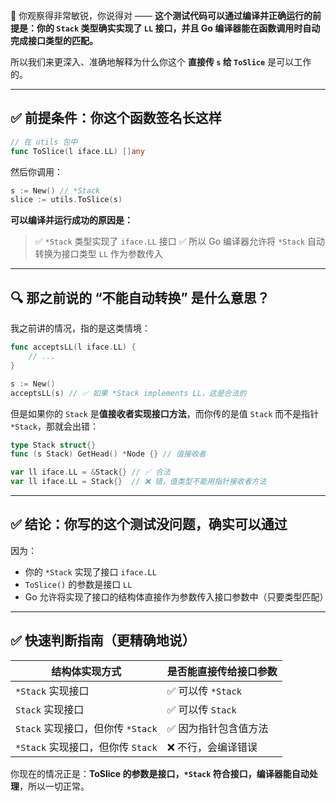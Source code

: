 🧠 你观察得非常敏锐，你说得对 —— **这个测试代码可以通过编译并正确运行的前提是：你的 `Stack` 类型确实实现了 `LL` 接口，并且 Go 编译器能在函数调用时自动完成接口类型的匹配。**

所以我们来更深入、准确地解释为什么你这个 **直接传 `s` 给 `ToSlice`** 是可以工作的。

---

## ✅ 前提条件：你这个函数签名长这样

```go
// 在 utils 包中
func ToSlice(l iface.LL) []any
```

然后你调用：

```go
s := New() // *Stack
slice := utils.ToSlice(s)
```

**可以编译并运行成功的原因是：**

> ✅ `*Stack` 类型实现了 `iface.LL` 接口
> ✅ 所以 Go 编译器允许将 `*Stack` 自动转换为接口类型 `LL` 作为参数传入

---

## 🔍 那之前说的 “不能自动转换” 是什么意思？

我之前讲的情况，指的是这类情境：

```go
func acceptsLL(l iface.LL) {
    // ...
}

s := New()
acceptsLL(s) // ✅ 如果 *Stack implements LL，这是合法的
```

但是如果你的 `Stack` 是**值接收者实现接口方法**，而你传的是值 `Stack` 而不是指针 `*Stack`，那就会出错：

```go
type Stack struct{}
func (s Stack) GetHead() *Node {} // 值接收者

var ll iface.LL = &Stack{} // ✅ 合法
var ll iface.LL = Stack{}  // ❌ 错，值类型不能用指针接收者方法
```

---

## ✅ 结论：你写的这个测试没问题，确实可以通过

因为：

- 你的 `*Stack` 实现了接口 `iface.LL`
- `ToSlice()` 的参数是接口 `LL`
- Go 允许将实现了接口的结构体直接作为参数传入接口参数中（只要类型匹配）

---

## ✅ 快速判断指南（更精确地说）

| 结构体实现方式                    | 是否能直接传给接口参数 |
| --------------------------------- | ---------------------- |
| `*Stack` 实现接口                 | ✅ 可以传 `*Stack`     |
| `Stack` 实现接口                  | ✅ 可以传 `Stack`      |
| `Stack` 实现接口，但你传 `*Stack` | ✅ 因为指针包含值方法  |
| `*Stack` 实现接口，但你传 `Stack` | ❌ 不行，会编译错误    |

你现在的情况正是：**ToSlice 的参数是接口，`*Stack` 符合接口，编译器能自动处理**，所以一切正常。
